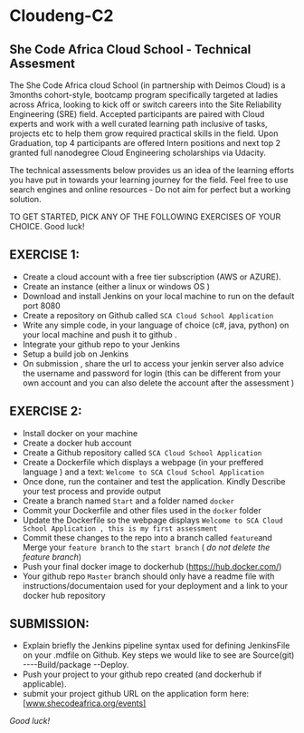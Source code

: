 # Cloudeng-C2
## She Code Africa Cloud School - Technical Assesment
The She Code Africa cloud School (in partnership with Deimos Cloud) is a 3months cohort-style, bootcamp program specifically targeted at ladies across Africa, looking to kick off or switch careers into the Site Reliability Engineering (SRE) field. Accepted participants are paired with Cloud experts and work with a well curated learning path inclusive of tasks, projects etc to help them grow required practical skills in the field. Upon Graduation, top 4 participants are offered Intern positions and next top 2 granted full nanodegree Cloud Engineering scholarships via Udacity.

The technical assessments below provides us an idea of the learning efforts you have put in towards your learning journey for the field. Feel free to use search engines and online resources - Do not aim for perfect but a working solution.

TO GET STARTED, PICK ANY OF THE FOLLOWING EXERCISES OF YOUR CHOICE. Good luck!

## EXERCISE 1:
- Create  a cloud account with a free tier subscription (AWS or AZURE).
 - Create an instance (either  a linux  or windows OS )	
 - Download and install Jenkins on your local machine to run on the default port 8080
 - Create a repository on Github called ``SCA Cloud School Application``
 - Write any simple code, in your  language of choice (c#, java,  python) on your local machine and push it to github .
 - Integrate  your github repo to your Jenkins 
 - Setup a  build job on Jenkins 
 - On submission , share the url to access your jenkin  server also advice   the   username and  password  for login (this can be different  from  your own account and you can also delete the account after the assessment )

## EXERCISE 2:
- Install docker on your machine 
- Create a docker hub account
- Create a Github repository called `SCA Cloud School Application`
- Create a Dockerfile which displays a webpage (in your preffered language ) and a text: ``Welcome to SCA Cloud School Application``
- Once done, run the container and test the application. Kindly Describe your test process and provide output
- Create a branch named ``Start`` and a folder named ``docker``
- Commit your Dockerfile and other files used in the ``docker`` folder
- Update the Dockerfile so the webpage displays ``Welcome to SCA Cloud School Application , this is my first assessment``
- Commit these changes to the repo into a branch called ``feature``and Merge your ``feature branch`` to the ``start branch`` ( _do not delete the feature branch_)
- Push your final docker image to dockerhub (https://hub.docker.com/)
- Your github repo ``Master`` branch should only have a readme file with instructions/documentaion used for your deployment and a link to your docker hub repository


## SUBMISSION:
- Explain briefly  the Jenkins pipeline syntax used for defining JenkinsFile on your .mdfile on Github. Key steps we would like to see are Source(git) ----Build/package --Deploy. 
- Push your project to your github repo created (and dockerhub if applicable).
- submit your project github URL on the application form here: [www.shecodeafrica.org/events]

*Good luck!*
